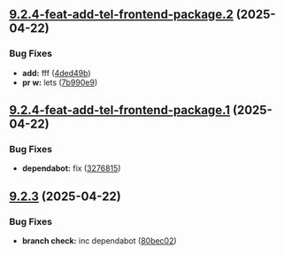 ## [9.2.4-feat-add-tel-frontend-package.2](https://github.com/TechnologyEnhancedLearning/GitPageBlazorWASM/compare/v9.2.4-feat-add-tel-frontend-package.1...v9.2.4-feat-add-tel-frontend-package.2) (2025-04-22)


### Bug Fixes

* **add:** fff ([4ded49b](https://github.com/TechnologyEnhancedLearning/GitPageBlazorWASM/commit/4ded49bdc79356256379a872b7754ab6929a5fea))
* **pr w:** lets ([7b990e9](https://github.com/TechnologyEnhancedLearning/GitPageBlazorWASM/commit/7b990e90d32d26327fa40435df749c69b5be47f0))

## [9.2.4-feat-add-tel-frontend-package.1](https://github.com/TechnologyEnhancedLearning/GitPageBlazorWASM/compare/v9.2.3...v9.2.4-feat-add-tel-frontend-package.1) (2025-04-22)


### Bug Fixes

* **dependabot:** fix ([3276815](https://github.com/TechnologyEnhancedLearning/GitPageBlazorWASM/commit/3276815c8cb7c4250bcbfe39521b59f1286115f3))

## [9.2.3](https://github.com/TechnologyEnhancedLearning/GitPageBlazorWASM/compare/v9.2.2...v9.2.3) (2025-04-22)


### Bug Fixes

* **branch check:** inc dependabot ([80bec02](https://github.com/TechnologyEnhancedLearning/GitPageBlazorWASM/commit/80bec025d50c733ee91f42ae318c65b19e5c7318))
